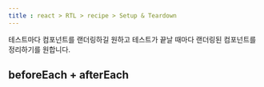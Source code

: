 ```yaml
---
title : react > RTL > recipe > Setup & Teardown
---
```




테스트마다 컴포넌트를 랜더링하길 원하고 테스트가 끝날 때마다 랜더링된 컴포넌트를 정리하기를 원합니다.

## beforeEach + afterEach

